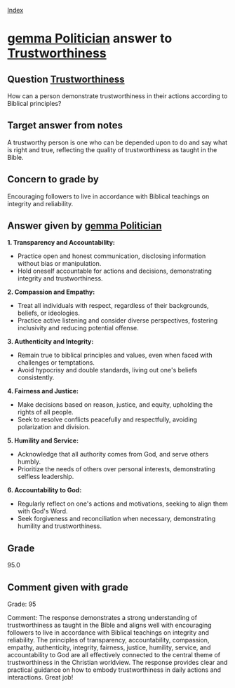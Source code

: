 
[Index](../../index.md)
# [gemma Politician](../../answering_models/gemma_Politician.md) answer to [Trustworthiness](../../questions/Trustworthiness.md)

## Question [Trustworthiness](../../questions/Trustworthiness.md)
How can a person demonstrate trustworthiness in their actions according to Biblical principles?

## Target answer from notes
A trustworthy person is one who can be depended upon to do and say what is right and true, reflecting the quality of trustworthiness as taught in the Bible.

## Concern to grade by
Encouraging followers to live in accordance with Biblical teachings on integrity and reliability.

## Answer given by [gemma Politician](../../answering_models/gemma_Politician.md)
**1. Transparency and Accountability:**

* Practice open and honest communication, disclosing information without bias or manipulation.
* Hold oneself accountable for actions and decisions, demonstrating integrity and trustworthiness.


**2. Compassion and Empathy:**

* Treat all individuals with respect, regardless of their backgrounds, beliefs, or ideologies.
* Practice active listening and consider diverse perspectives, fostering inclusivity and reducing potential offense.


**3. Authenticity and Integrity:**

* Remain true to biblical principles and values, even when faced with challenges or temptations.
* Avoid hypocrisy and double standards, living out one's beliefs consistently.


**4. Fairness and Justice:**

* Make decisions based on reason, justice, and equity, upholding the rights of all people.
* Seek to resolve conflicts peacefully and respectfully, avoiding polarization and division.


**5. Humility and Service:**

* Acknowledge that all authority comes from God, and serve others humbly.
* Prioritize the needs of others over personal interests, demonstrating selfless leadership.


**6. Accountability to God:**

* Regularly reflect on one's actions and motivations, seeking to align them with God's Word.
* Seek forgiveness and reconciliation when necessary, demonstrating humility and trustworthiness.

## Grade
95.0

## Comment given with grade
Grade: 95

Comment: The response demonstrates a strong understanding of trustworthiness as taught in the Bible and aligns well with encouraging followers to live in accordance with Biblical teachings on integrity and reliability. The principles of transparency, accountability, compassion, empathy, authenticity, integrity, fairness, justice, humility, service, and accountability to God are all effectively connected to the central theme of trustworthiness in the Christian worldview. The response provides clear and practical guidance on how to embody trustworthiness in daily actions and interactions. Great job!
